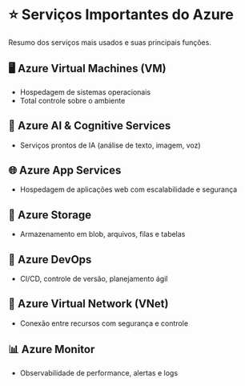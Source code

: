 
# ⭐ Serviços Importantes do Azure

Resumo dos serviços mais usados e suas principais funções.

## 🖥️ Azure Virtual Machines (VM)

- Hospedagem de sistemas operacionais
- Total controle sobre o ambiente

## 🧠 Azure AI & Cognitive Services

- Serviços prontos de IA (análise de texto, imagem, voz)

## 🌐 Azure App Services

- Hospedagem de aplicações web com escalabilidade e segurança

## 💾 Azure Storage

- Armazenamento em blob, arquivos, filas e tabelas

## 🧰 Azure DevOps

- CI/CD, controle de versão, planejamento ágil

## 📡 Azure Virtual Network (VNet)

- Conexão entre recursos com segurança e controle

## 📊 Azure Monitor

- Observabilidade de performance, alertas e logs
